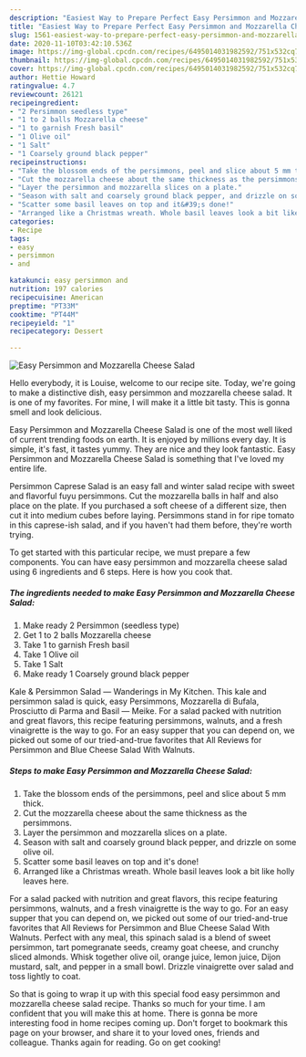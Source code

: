 ```yaml
---
description: "Easiest Way to Prepare Perfect Easy Persimmon and Mozzarella Cheese Salad"
title: "Easiest Way to Prepare Perfect Easy Persimmon and Mozzarella Cheese Salad"
slug: 1561-easiest-way-to-prepare-perfect-easy-persimmon-and-mozzarella-cheese-salad
date: 2020-11-10T03:42:10.536Z
image: https://img-global.cpcdn.com/recipes/6495014031982592/751x532cq70/easy-persimmon-and-mozzarella-cheese-salad-recipe-main-photo.jpg
thumbnail: https://img-global.cpcdn.com/recipes/6495014031982592/751x532cq70/easy-persimmon-and-mozzarella-cheese-salad-recipe-main-photo.jpg
cover: https://img-global.cpcdn.com/recipes/6495014031982592/751x532cq70/easy-persimmon-and-mozzarella-cheese-salad-recipe-main-photo.jpg
author: Hettie Howard
ratingvalue: 4.7
reviewcount: 26121
recipeingredient:
- "2 Persimmon seedless type"
- "1 to 2 balls Mozzarella cheese"
- "1 to garnish Fresh basil"
- "1 Olive oil"
- "1 Salt"
- "1 Coarsely ground black pepper"
recipeinstructions:
- "Take the blossom ends of the persimmons, peel and slice about 5 mm thick."
- "Cut the mozzarella cheese about the same thickness as the persimmons."
- "Layer the persimmon and mozzarella slices on a plate."
- "Season with salt and coarsely ground black pepper, and drizzle on some olive oil."
- "Scatter some basil leaves on top and it&#39;s done!"
- "Arranged like a Christmas wreath. Whole basil leaves look a bit like holly leaves here."
categories:
- Recipe
tags:
- easy
- persimmon
- and

katakunci: easy persimmon and 
nutrition: 197 calories
recipecuisine: American
preptime: "PT33M"
cooktime: "PT44M"
recipeyield: "1"
recipecategory: Dessert

---
```



![Easy Persimmon and Mozzarella Cheese Salad](https://img-global.cpcdn.com/recipes/6495014031982592/751x532cq70/easy-persimmon-and-mozzarella-cheese-salad-recipe-main-photo.jpg)

Hello everybody, it is Louise, welcome to our recipe site. Today, we're going to make a distinctive dish, easy persimmon and mozzarella cheese salad. It is one of my favorites. For mine, I will make it a little bit tasty. This is gonna smell and look delicious.

Easy Persimmon and Mozzarella Cheese Salad is one of the most well liked of current trending foods on earth. It is enjoyed by millions every day. It is simple, it's fast, it tastes yummy. They are nice and they look fantastic. Easy Persimmon and Mozzarella Cheese Salad is something that I've loved my entire life.

Persimmon Caprese Salad is an easy fall and winter salad recipe with sweet and flavorful fuyu persimmons. Cut the mozzarella balls in half and also place on the plate. If you purchased a soft cheese of a different size, then cut it into medium cubes before laying. Persimmons stand in for ripe tomato in this caprese-ish salad, and if you haven&#39;t had them before, they&#39;re worth trying.


To get started with this particular recipe, we must prepare a few components. You can have easy persimmon and mozzarella cheese salad using 6 ingredients and 6 steps. Here is how you cook that.

<!--inarticleads1-->

##### The ingredients needed to make Easy Persimmon and Mozzarella Cheese Salad:

1. Make ready 2 Persimmon (seedless type)
1. Get 1 to 2 balls Mozzarella cheese
1. Take 1 to garnish Fresh basil
1. Take 1 Olive oil
1. Take 1 Salt
1. Make ready 1 Coarsely ground black pepper


Kale &amp; Persimmon Salad — Wanderings in My Kitchen. This kale and persimmon salad is quick, easy Persimmons, Mozzarella di Bufala, Prosciutto di Parma and Basil — Meike. For a salad packed with nutrition and great flavors, this recipe featuring persimmons, walnuts, and a fresh vinaigrette is the way to go. For an easy supper that you can depend on, we picked out some of our tried-and-true favorites that All Reviews for Persimmon and Blue Cheese Salad With Walnuts. 

<!--inarticleads2-->

##### Steps to make Easy Persimmon and Mozzarella Cheese Salad:

1. Take the blossom ends of the persimmons, peel and slice about 5 mm thick.
1. Cut the mozzarella cheese about the same thickness as the persimmons.
1. Layer the persimmon and mozzarella slices on a plate.
1. Season with salt and coarsely ground black pepper, and drizzle on some olive oil.
1. Scatter some basil leaves on top and it&#39;s done!
1. Arranged like a Christmas wreath. Whole basil leaves look a bit like holly leaves here.


For a salad packed with nutrition and great flavors, this recipe featuring persimmons, walnuts, and a fresh vinaigrette is the way to go. For an easy supper that you can depend on, we picked out some of our tried-and-true favorites that All Reviews for Persimmon and Blue Cheese Salad With Walnuts. Perfect with any meal, this spinach salad is a blend of sweet persimmon, tart pomegranate seeds, creamy goat cheese, and crunchy sliced almonds. Whisk together olive oil, orange juice, lemon juice, Dijon mustard, salt, and pepper in a small bowl. Drizzle vinaigrette over salad and toss lightly to coat. 

So that is going to wrap it up with this special food easy persimmon and mozzarella cheese salad recipe. Thanks so much for your time. I am confident that you will make this at home. There is gonna be more interesting food in home recipes coming up. Don't forget to bookmark this page on your browser, and share it to your loved ones, friends and colleague. Thanks again for reading. Go on get cooking!
